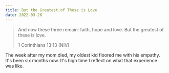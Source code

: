 ```yaml
---
title: But the Greatest of These is Love
date: 2022-03-26
---
```


> And now these three remain: faith, hope and love.
> But the greatest of these is love.
>
> 1 Corinthians 13:13 (NIV)

The week after my mom died, my oldest kid floored me with his empathy.
It's been six months now.
It's high time I reflect on what that experience was like.
